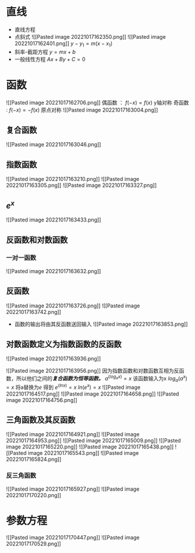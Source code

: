 # 直线
* 直线方程
* 点斜式
![[Pasted image 20221017162350.png]]
![[Pasted image 20221017162401.png]]
								$y - y_1 = m(x-x_1)$ 
* 斜率-截距方程
			     $y = mx+b$ 
* 一般线性方程
			   $Ax+By+C = 0$
# 函数
![[Pasted image 20221017162706.png]]
偶函数 ： $f(-x) = f(x)$ y轴对称
奇函数 : $f(-x) = -f(x)$ 原点对称
![[Pasted image 20221017163004.png]]
## 复合函数
![[Pasted image 20221017163046.png]]
## 指数函数
![[Pasted image 20221017163210.png]]
![[Pasted image 20221017163305.png]]
![[Pasted image 20221017163327.png]]
## $e^x$
![[Pasted image 20221017163433.png]]
## 反函数和对数函数
### 一对一函数
![[Pasted image 20221017163632.png]]
## 反函数
![[Pasted image 20221017163726.png]]
![[Pasted image 20221017163742.png]]
* 函数的输出将由其反函数送回输入
![[Pasted image 20221017163853.png]]
## 对数函数定义为指数函数的反函数
![[Pasted image 20221017163936.png]]

![[Pasted image 20221017163956.png]]
因为指数函数和对数函数互相为反函数，所以他们之间的***复合函数为恒等函数。***
$a^{(log_ax)} = x$  该函数输入为x
$log_a(a^x) = x$ 
将a替换为$e$ 得到
$e^{(lnx)} = x$
$ln{(e^x)} = x$
![[Pasted image 20221017164517.png]]
![[Pasted image 20221017164658.png]]
![[Pasted image 20221017164756.png]]
## 三角函数及其反函数
![[Pasted image 20221017164921.png]]
![[Pasted image 20221017164953.png]]
![[Pasted image 20221017165009.png]]
![[Pasted image 20221017165220.png]]
![[Pasted image 20221017165438.png]]
![[Pasted image 20221017165543.png]]
![[Pasted image 20221017165824.png]]
### 反三角函数
![[Pasted image 20221017165927.png]]
![[Pasted image 20221017170220.png]]
# 参数方程
![[Pasted image 20221017170447.png]]
![[Pasted image 20221017170529.png]]


